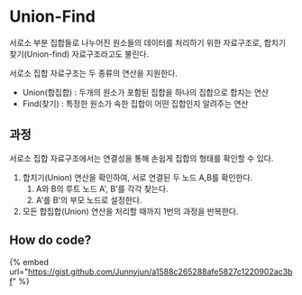 # Union-Find

서로소 부분 집합들로 나누어진 원소들의 데이터를 처리하기 위한 자료구조로, 합치기 찾기(Union-find) 자료구조라고도 불린다.

서로소 집합 자료구조는 두 종류의 연산을 지원한다.

* Union(합집합) : 두개의 원소가 포함된 집합을 하나의 집합으로 합치는 연산
* Find(찾기) : 특정한 원소가 속한 집합이 어떤 집합인지 알려주는 연산

## 과정 <a href="#_" id="_"></a>

서로소 집합 자료구조에서는 연결성을 통해 손쉽게 집합의 형태를 확인할 수 있다.

1. 합치기(Union) 연산을 확인하여, 서로 연결된 두 노드 A,B를 확인한다.
   1. A와 B의 루트 노드 A', B'를 각각 찾는다.
   2. A'를 B'의 부모 노드로 설정한다.
2. 모든 합집합(Union) 연산을 처리할 때까지 1번의 과정을 반복한다.

## How do code?

{% embed url="https://gist.github.com/Junnyjun/a1588c265288afe5827c1220902ac3bf" %}
